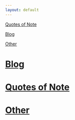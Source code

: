 ```yaml
---
layout: default
---
```


[Quotes of Note](./quotes.md)

[Blog](/blog/indexblog.md)

[Other](./another-page.html)

# [Blog](/blog/indexblog.md)

# [Quotes of Note](./quotes.md)

# [Other](./another-page.html)


